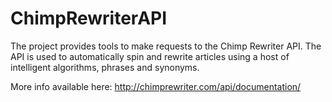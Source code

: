 ChimpRewriterAPI
================

The project provides tools to make requests to the Chimp Rewriter API. The API is used to automatically spin and rewrite 
articles using a host of intelligent algorithms, phrases and synonyms.

More info available here: http://chimprewriter.com/api/documentation/

